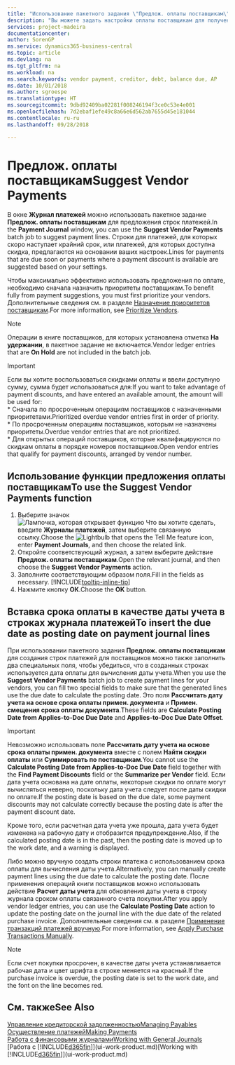```yaml
---
title: "Использование пакетного задания \"Предлож. оплаты поставщикам\" | Документы Майкрософт"
description: "Вы можете задать настройки оплаты поставщикам для получения предложений по оплатам, которые быть произведены в ближайшее время или по которым доступны скидки."
services: project-madeira
documentationcenter: 
author: SorenGP
ms.service: dynamics365-business-central
ms.topic: article
ms.devlang: na
ms.tgt_pltfrm: na
ms.workload: na
ms.search.keywords: vendor payment, creditor, debt, balance due, AP
ms.date: 10/01/2018
ms.author: sgroespe
ms.translationtype: HT
ms.sourcegitcommit: 9dbd92409ba02281f008246194f3ce0c53e4e001
ms.openlocfilehash: 7d2ebaf1efe49c8a66e6d562ab7655d45e181044
ms.contentlocale: ru-ru
ms.lasthandoff: 09/28/2018

---
```

# <a name="suggest-vendor-payments"></a><span data-ttu-id="541d0-103">Предлож. оплаты поставщикам</span><span class="sxs-lookup"><span data-stu-id="541d0-103">Suggest Vendor Payments</span></span>
<span data-ttu-id="541d0-104">В окне **Журнал платежей** можно использовать пакетное задание **Предлож. оплаты поставщикам** для предложения строк платежей.</span><span class="sxs-lookup"><span data-stu-id="541d0-104">In the **Payment Journal** window, you can use the **Suggest Vendor Payments** batch job to suggest payment lines.</span></span> <span data-ttu-id="541d0-105">Строки для платежей, для которых скоро наступает крайний срок, или платежей, для которых доступна скидка, предлагаются на основании ваших настроек.</span><span class="sxs-lookup"><span data-stu-id="541d0-105">Lines for payments that are due soon or payments where a payment discount is available are suggested based on your settings.</span></span>

<span data-ttu-id="541d0-106">Чтобы максимально эффективно использовать предложения по оплате, необходимо сначала назначить приоритеты поставщикам.</span><span class="sxs-lookup"><span data-stu-id="541d0-106">To benefit fully from payment suggestions, you must first prioritize your vendors.</span></span> <span data-ttu-id="541d0-107">Дополнительные сведения см. в разделе [Назначение приоритетов поставщикам](purchasing-how-prioritize-vendors.md).</span><span class="sxs-lookup"><span data-stu-id="541d0-107">For more information, see [Prioritize Vendors](purchasing-how-prioritize-vendors.md).</span></span>  

> [!NOTE]  
> <span data-ttu-id="541d0-108">Операции в книге поставщиков, для которых установлена отметка **На удержании**, в пакетное задание не включается.</span><span class="sxs-lookup"><span data-stu-id="541d0-108">Vendor ledger entries that are **On Hold** are not included in the batch job.</span></span>  

> [!IMPORTANT]  
>   <span data-ttu-id="541d0-109">Если вы хотите воспользоваться скидками оплаты и ввели доступную сумму, сумма будет использоваться для:</span><span class="sxs-lookup"><span data-stu-id="541d0-109">If you want to take advantage of payment discounts, and have entered an available amount, the amount will be used for:</span></span>  
    * <span data-ttu-id="541d0-110">Сначала по просроченным операциям поставщиков с назначенными приоритетами.</span><span class="sxs-lookup"><span data-stu-id="541d0-110">Prioritized overdue vendor entries first in order of priority.</span></span>   
    * <span data-ttu-id="541d0-111">По просроченным операциям поставщиков, которым не назначены приоритеты.</span><span class="sxs-lookup"><span data-stu-id="541d0-111">Overdue vendor entries that are not prioritized.</span></span>  
    * <span data-ttu-id="541d0-112">Для открытых операций поставщиков, которые квалифицируются по скидкам оплаты в порядке номеров поставщиков.</span><span class="sxs-lookup"><span data-stu-id="541d0-112">Open vendor entries that qualify for payment discounts, arranged by vendor number.</span></span>  

## <a name="to-use-the-suggest-vendor-payments-function"></a><span data-ttu-id="541d0-113">Использование функции предложения оплаты поставщикам</span><span class="sxs-lookup"><span data-stu-id="541d0-113">To use the Suggest Vendor Payments function</span></span>
1. <span data-ttu-id="541d0-114">Выберите значок ![Лампочка, которая открывает функцию Что вы хотите сделать](media/ui-search/search_small.png "Что вы хотите сделать"), введите **Журналы платежей**, затем выберите связанную ссылку.</span><span class="sxs-lookup"><span data-stu-id="541d0-114">Choose the ![Lightbulb that opens the Tell Me feature](media/ui-search/search_small.png "Tell me what you want to do") icon, enter **Payment Journals**, and then choose the related link.</span></span>  
2. <span data-ttu-id="541d0-115">Откройте соответствующий журнал, а затем выберите действие **Предлож. оплаты поставщикам**.</span><span class="sxs-lookup"><span data-stu-id="541d0-115">Open the relevant journal, and then choose the **Suggest Vendor Payments** action.</span></span>  
3. <span data-ttu-id="541d0-116">Заполните соответствующим образом поля.</span><span class="sxs-lookup"><span data-stu-id="541d0-116">Fill in the fields as necessary.</span></span> [!INCLUDE[tooltip-inline-tip](includes/tooltip-inline-tip_md.md)]  
4. <span data-ttu-id="541d0-117">Нажмите кнопку **ОК**.</span><span class="sxs-lookup"><span data-stu-id="541d0-117">Choose the **OK** button.</span></span>  

## <a name="to-insert-the-due-date-as-posting-date-on-payment-journal-lines"></a><span data-ttu-id="541d0-118">Вставка срока оплаты в качестве даты учета в строках журнала платежей</span><span class="sxs-lookup"><span data-stu-id="541d0-118">To insert the due date as posting date on payment journal lines</span></span>
<span data-ttu-id="541d0-119">При использовании пакетного задания **Предлож. оплаты поставщикам** для создания строк платежей для поставщиков можно также заполнить два специальных поля, чтобы убедиться, что в созданных строках используется дата оплаты для вычисления даты учета.</span><span class="sxs-lookup"><span data-stu-id="541d0-119">When you use the **Suggest Vendor Payments** batch job to create payment lines for your vendors, you can fill two special fields to make sure that the generated lines use the due date to calculate the posting date.</span></span> <span data-ttu-id="541d0-120">Это поля **Рассчитать дату учета на основе срока оплаты примен. документа** и **Примен. смещения срока оплаты документа**.</span><span class="sxs-lookup"><span data-stu-id="541d0-120">These fields are **Calculate Posting Date from Applies-to-Doc Due Date** and **Applies-to-Doc Due Date Offset**.</span></span>  

> [!IMPORTANT]  
>   <span data-ttu-id="541d0-121">Невозможно использовать поле **Рассчитать дату учета на основе срока оплаты примен. документа** вместе с полем **Найти скидки оплаты** или **Суммировать по поставщикам**.</span><span class="sxs-lookup"><span data-stu-id="541d0-121">You cannot use the **Calculate Posting Date from Applies-to-Doc Due Date** field together with the **Find Payment Discounts** field or the **Summarize per Vendor** field.</span></span> <span data-ttu-id="541d0-122">Если дата учета основана на дате оплаты, некоторые скидки по оплате могут вычисляться неверно, поскольку дата учета следует после даты скидки по оплате.</span><span class="sxs-lookup"><span data-stu-id="541d0-122">If the posting date is based on the due date, some payment discounts may not calculate correctly because the posting date is after the payment discount date.</span></span>  

<span data-ttu-id="541d0-123">Кроме того, если расчетная дата учета уже прошла, дата учета будет изменена на рабочую дату и отобразится предупреждение.</span><span class="sxs-lookup"><span data-stu-id="541d0-123">Also, if the calculated posting date is in the past, then the posting date is moved up to the work date, and a warning is displayed.</span></span>  

<span data-ttu-id="541d0-124">Либо можно вручную создать строки платежа с использованием срока оплаты для вычисления даты учета.</span><span class="sxs-lookup"><span data-stu-id="541d0-124">Alternatively, you can manually create payment lines using the due date to calculate the posting date.</span></span> <span data-ttu-id="541d0-125">После применения операций книги поставщиков можно использовать действие **Расчет даты учета** для обновления даты учета в строку журнала сроком оплаты связанного счета покупки.</span><span class="sxs-lookup"><span data-stu-id="541d0-125">After you apply vendor ledger entries, you can use the **Calculate Posting Date** action to update the posting date on the journal line with the due date of the related purchase invoice.</span></span> <span data-ttu-id="541d0-126">Дополнительные сведения см. в разделе [Применение транзакций платежей вручную](payables-how-apply-purchase-transactions-manually.md).</span><span class="sxs-lookup"><span data-stu-id="541d0-126">For more information, see [Apply Purchase Transactions Manually](payables-how-apply-purchase-transactions-manually.md).</span></span>  

> [!NOTE]  
>   <span data-ttu-id="541d0-127">Если счет покупки просрочен, в качестве даты учета устанавливается рабочая дата и цвет шрифта в строке меняется на красный.</span><span class="sxs-lookup"><span data-stu-id="541d0-127">If the purchase invoice is overdue, the posting date is set to the work date, and the font on the line becomes red.</span></span>  

## <a name="see-also"></a><span data-ttu-id="541d0-128">См. также</span><span class="sxs-lookup"><span data-stu-id="541d0-128">See Also</span></span>
[<span data-ttu-id="541d0-129">Управление кредиторской задолженностью</span><span class="sxs-lookup"><span data-stu-id="541d0-129">Managing Payables</span></span>](payables-manage-payables.md)  
[<span data-ttu-id="541d0-130">Осуществление платежей</span><span class="sxs-lookup"><span data-stu-id="541d0-130">Making Payments</span></span>](payables-make-payments.md)  
[<span data-ttu-id="541d0-131">Работа с финансовыми журналами</span><span class="sxs-lookup"><span data-stu-id="541d0-131">Working with General Journals</span></span>](ui-work-general-journals.md)  
<span data-ttu-id="541d0-132">[Работа с [!INCLUDE[d365fin](includes/d365fin_md.md)]](ui-work-product.md)</span><span class="sxs-lookup"><span data-stu-id="541d0-132">[Working with [!INCLUDE[d365fin](includes/d365fin_md.md)]](ui-work-product.md)</span></span>  

